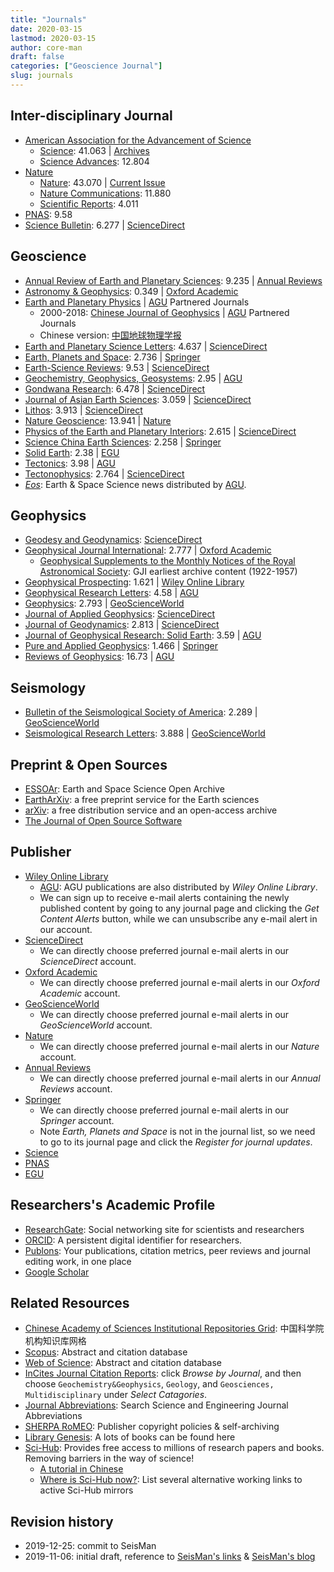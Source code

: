 ```yaml
---
title: "Journals"
date: 2020-03-15
lastmod: 2020-03-15
author: core-man
draft: false
categories: ["Geoscience Journal"]
slug: journals
---
```


## Inter-disciplinary Journal

- [American Association for the Advancement of Science](https://www.aaas.org)
    - [Science](https://science.sciencemag.org): 41.063 | [Archives](https://science.sciencemag.org/content/by/year)
    - [Science Advances](https://advances.sciencemag.org): 12.804
- [Nature](https://www.nature.com)
    - [Nature](https://www.nature.com): 43.070 | [Current Issue](https://www.nature.com/nature/current-issue)
    - [Nature Communications](https://www.nature.com/ncomms): 11.880
    - [Scientific Reports](https://www.nature.com/srep): 4.011
- [PNAS](https://www.pnas.org): 9.58
- [Science Bulletin](https://www.sciencedirect.com/journal/science-bulletin): 6.277 | [ScienceDirect](https://www.sciencedirect.com)


## Geoscience

- [Annual Review of Earth and Planetary Sciences](https://www.annualreviews.org/journal/earth): 9.235 | [Annual Reviews](https://www.annualreviews.org)
- [Astronomy & Geophysics](https://academic.oup.com/astrogeo): 0.349 | [Oxford Academic](https://academic.oup.com/journals)
- [Earth and Planetary Physics](http://www.eppcgs.org) | [AGU](https://agupubs.onlinelibrary.wiley.com) Partnered Journals
    - 2000-2018: [Chinese Journal of Geophysics](https://agupubs.onlinelibrary.wiley.com/journal/23260440) | [AGU](https://agupubs.onlinelibrary.wiley.com) Partnered Journals
    - Chinese version: [中国地球物理学报](http://www.geophy.cn/CN/volumn/home.shtml)
- [Earth and Planetary Science Letters](https://www.sciencedirect.com/journal/earth-and-planetary-science-letters): 4.637 | [ScienceDirect](https://www.sciencedirect.com)
- [Earth, Planets and Space](https://link.springer.com/journal/40623): 2.736 | [Springer](https://www.springer.com)
- [Earth-Science Reviews](https://www.sciencedirect.com/journal/earth-science-reviews): 9.53 | [ScienceDirect](https://www.sciencedirect.com)
- [Geochemistry, Geophysics, Geosystems](https://agupubs.onlinelibrary.wiley.com/journal/15252027): 2.95 | [AGU](https://agupubs.onlinelibrary.wiley.com)
- [Gondwana Research](https://www.sciencedirect.com/journal/gondwana-research): 6.478 | [ScienceDirect](https://www.sciencedirect.com)
- [Journal of Asian Earth Sciences](https://www.journals.elsevier.com/journal-of-asian-earth-sciences): 3.059 | [ScienceDirect](https://www.sciencedirect.com)
- [Lithos](https://www.sciencedirect.com/journal/lithos): 3.913 | [ScienceDirect](https://www.sciencedirect.com)
- [Nature Geoscience](https://www.nature.com/ngeo): 13.941 | [Nature](https://www.nature.com)
- [Physics of the Earth and Planetary Interiors](https://www.sciencedirect.com/journal/physics-of-the-earth-and-planetary-interiors): 2.615 | [ScienceDirect](https://www.sciencedirect.com)
- [Science China Earth Sciences](https://link.springer.com.remotexs.ntu.edu.sg/journal/11430): 2.258 | [Springer](https://www.springer.com)
- [Solid Earth](https://www.solid-earth.net/index.html): 2.38 | [EGU](https://www.egu.eu/publications/open-access-journals)
- [Tectonics](https://agupubs.onlinelibrary.wiley.com/journal/19449194): 3.98 | [AGU](https://agupubs.onlinelibrary.wiley.com)
- [Tectonophysics](https://www.sciencedirect.com/journal/tectonophysics): 2.764 | [ScienceDirect](https://www.sciencedirect.com)
- [*Eos*](https://eos.org): Earth & Space Science news distributed by [AGU](https://agupubs.onlinelibrary.wiley.com).


## Geophysics

- [Geodesy and Geodynamics](https://www.sciencedirect.com/journal/geodesy-and-geodynamics): [ScienceDirect](https://www.sciencedirect.com)
- [Geophysical Journal International](https://academic.oup.com/gji): 2.777 | [Oxford Academic](https://academic.oup.com/journals)
    - [Geophysical Supplements to the Monthly Notices of the Royal Astronomical Society](https://academic.oup.com/gsmnras): GJI earliest archive content (1922-1957)
- [Geophysical Prospecting](https://onlinelibrary.wiley.com/journal/13652478): 1.621 | [Wiley Online Library](https://onlinelibrary.wiley.com)
- [Geophysical Research Letters](https://agupubs.onlinelibrary.wiley.com/journal/19448007): 4.58 | [AGU](https://agupubs.onlinelibrary.wiley.com)
- [Geophysics](https://pubs.geoscienceworld.org/geophysics): 2.793 | [GeoScienceWorld](https://pubs.geoscienceworld.org)
- [Journal of Applied Geophysics](https://www.sciencedirect.com/journal/journal-of-applied-geophysics): [ScienceDirect](https://www.sciencedirect.com)
- [Journal of Geodynamics](https://www.sciencedirect.com/journal/journal-of-geodynamics): 2.813 | [ScienceDirect](https://www.sciencedirect.com)
- [Journal of Geophysical Research: Solid Earth](https://agupubs.onlinelibrary.wiley.com/journal/21699356): 3.59 | [AGU](https://agupubs.onlinelibrary.wiley.com)
- [Pure and Applied Geophysics](https://link.springer.com/journal/24): 1.466 | [Springer](https://www.springer.com)
- [Reviews of Geophysics](https://agupubs.onlinelibrary.wiley.com/journal/19449208): 16.73 | [AGU](https://agupubs.onlinelibrary.wiley.com)


## Seismology

- [Bulletin of the Seismological Society of America](https://pubs.geoscienceworld.org/bssa): 2.289 | [GeoScienceWorld](https://pubs.geoscienceworld.org)
- [Seismological Research Letters](https://pubs.geoscienceworld.org/srl): 3.888 | [GeoScienceWorld](https://pubs.geoscienceworld.org)


## Preprint & Open Sources

- [ESSOAr](https://www.essoar.org/): Earth and Space Science Open Archive
- [EarthArXiv](https://eartharxiv.org/): a free preprint service for the Earth sciences
- [arXiv](https://arxiv.org/): a free distribution service and an open-access archive
- [The Journal of Open Source Software](https://joss.theoj.org/)


## Publisher

- [Wiley Online Library](https://onlinelibrary.wiley.com)
    - [AGU](https://agupubs.onlinelibrary.wiley.com): AGU publications are also distributed by *Wiley Online Library*.
    - We can sign up to receive e-mail alerts containing the newly published content by going to any journal page and clicking the *Get Content Alerts* button, while we can unsubscribe any e-mail alert in our account.
- [ScienceDirect](https://www.sciencedirect.com)
    - We can directly choose preferred journal e-mail alerts in our *ScienceDirect* account.
- [Oxford Academic](https://academic.oup.com/journals)
    - We can directly choose preferred journal e-mail alerts in our *Oxford Academic* account.
- [GeoScienceWorld](https://pubs.geoscienceworld.org)
    - We can directly choose preferred journal e-mail alerts in our *GeoScienceWorld* account.
- [Nature](https://www.nature.com)
    - We can directly choose preferred journal e-mail alerts in our *Nature* account.
- [Annual Reviews](https://www.annualreviews.org)
    - We can directly choose preferred journal e-mail alerts in our *Annual Reviews* account.
- [Springer](https://www.springer.com)
    - We can directly choose preferred journal e-mail alerts in our *Springer* account.
    - Note *Earth, Planets and Space* is not in the journal list, so we need to go to its journal page and click the *Register for journal updates*.
- [Science](https://science.sciencemag.org)
- [PNAS](https://www.pnas.org)
- [EGU](https://www.egu.eu/publications/open-access-journals)


## Researchers's Academic Profile

- [ResearchGate](https://www.researchgate.net): Social networking site for scientists and researchers
- [ORCID](https://orcid.org/): A persistent digital identifier for researchers.
- [Publons](https://publons.com/): Your publications, citation metrics, peer reviews and journal editing work, in one place
- [Google Scholar](https://scholar.google.com/)


## Related Resources

- [Chinese Academy of Sciences Institutional Repositories Grid](http://www.irgrid.ac.cn): 中国科学院机构知识库网格
- [Scopus](https://www.scopus.com/): Abstract and citation database
- [Web of Science](https://www.webofknowledge.com): Abstract and citation database
- [InCites Journal Citation Reports](https://jcr.clarivate.com/JCRLandingPageAction.action): click *Browse by Journal*, and then choose `Geochemistry&Geophysics`, `Geology`, and `Geosciences, Multidisciplinary` under *Select Catagories*.
- [Journal Abbreviations](https://woodward.library.ubc.ca/research-help/journal-abbreviations): Search Science and Engineering Journal Abbreviations
- [SHERPA RoMEO](http://www.sherpa.ac.uk/romeo/index.php): Publisher copyright policies & self-archiving
- [Library Genesis](http://gen.lib.rus.ec): A lots of books can be found here
- [Sci-Hub](http://sci-hub.tw/): Provides free access to millions of research papers and books. Removing barriers in the way of science!
    - [A tutorial in Chinese](https://gmt-china.org/blog/sci-hub/)
    - [Where is Sci-Hub now?](https://whereisscihub.now.sh/): List several alternative working links to active Sci-Hub mirrors



## Revision history

- 2019-12-25: commit to SeisMan
- 2019-11-06: initial draft, reference to [SeisMan's links](https://link.seisman.info) & [SeisMan's blog](https://blog.seisman.info/journals)

